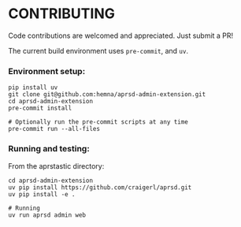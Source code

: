 # CONTRIBUTING

Code contributions are welcomed and appreciated. Just submit a PR!

The current build environment uses `pre-commit`, and `uv`.

### Environment setup:

```console
pip install uv
git clone git@github.com:hemna/aprsd-admin-extension.git
cd aprsd-admin-extension
pre-commit install

# Optionally run the pre-commit scripts at any time
pre-commit run --all-files
```

### Running and testing:

From the aprstastic directory:

```console
cd aprsd-admin-extension
uv pip install https://github.com/craigerl/aprsd.git
uv pip install -e .

# Running
uv run aprsd admin web
```
